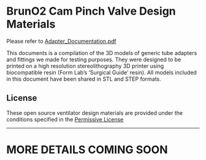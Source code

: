 # BrunO2 Cam Pinch Valve Design Materials

Please refer to [Adapter_Documentation.pdf](Adapter_Documentation.pdf)

This documents is a compilation of the 3D models of generic tube adapters and fittings we made for testing purposes. They were designed to be printed on a high resolution stereolithography 3D printer using biocompatible resin (Form Lab’s ‘Surgical Guide’ resin). All models included in this document have been shared in STL and STEP formats.

## License
These open source ventilator design materials are provided under the conditions specified in the [Permissive License](https://github.com/bruno2-ventilator/bruno2/blob/master/Permissive%20License--Brown%20University%20041720.pdf)

---
# MORE DETAILS COMING SOON

